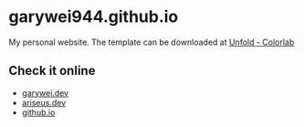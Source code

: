 # garywei944.github.io

My personal website. The template can be downloaded at [Unfold - Colorlab](https://colorlib.com/wp/template/unfold/)

## Check it online
* [garywei.dev](https://www.garywei.dev)
* [ariseus.dev](https://www.ariseus.dev)
* [github.io](https://garywei944.github.io)

